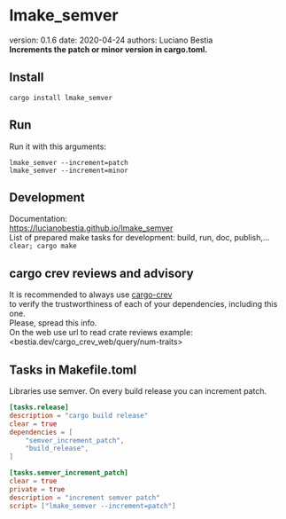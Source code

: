 # lmake_semver  

[comment]: # (lmake_readme cargo.toml data start)
version: 0.1.6  date: 2020-04-24 authors: Luciano Bestia  
**Increments the patch or minor version in cargo.toml.**

[comment]: # (lmake_readme cargo.toml data end)

## Install

`cargo install lmake_semver`  

## Run

Run it with this arguments:  

`lmake_semver --increment=patch`  
`lmake_semver --increment=minor`  

## Development

Documentation:  
<https://lucianobestia.github.io/lmake_semver>  
List of prepared make tasks for development: build, run, doc, publish,...  
`clear; cargo make`  

## cargo crev reviews and advisory

It is recommended to always use [cargo-crev](https://github.com/crev-dev/cargo-crev)  
to verify the trustworthiness of each of your dependencies, including this one.  
Please, spread this info.  
On the web use url to read crate reviews example:  
<bestia.dev/cargo_crev_web/query/num-traits>  

## Tasks in Makefile.toml

Libraries use semver. On every build release you can increment patch.  

```toml
[tasks.release]
description = "cargo build release"
clear = true
dependencies = [
    "semver_increment_patch",
    "build_release",
]

[tasks.semver_increment_patch]
clear = true
private = true
description = "increment semver patch"
script= ["lmake_semver --increment=patch"]
```
